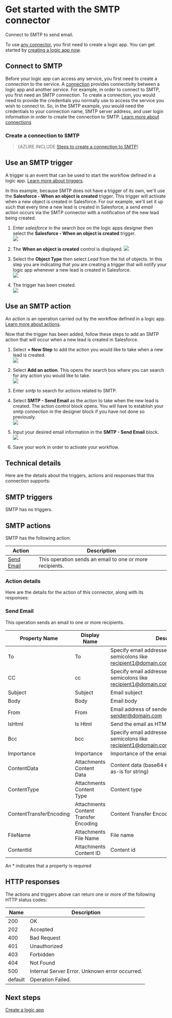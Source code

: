 <properties
pageTitle="SMTP | Microsoft Azure"
description="Create logic apps with Azure App service. Connect to SMTP to send email."
services="logic-apps"	
documentationCenter=".net,nodejs,java" 	
authors="msftman"	
manager="erikre"	
editor=""
tags="connectors" />

<tags
ms.service="app-service-logic"
ms.devlang="multiple"
ms.topic="article"
ms.tgt_pltfrm="na"
ms.workload="integration"
ms.date="07/15/2016"
ms.author="deonhe"/>

# Get started with the SMTP connector

Connect to SMTP to send email.

To use [any connector](./apis-list.md), you first need to create a logic app. You can get started by [creating a logic app now](../app-service-logic/app-service-logic-create-a-logic-app.md).

## Connect to SMTP

Before your logic app can access any service, you first need to create a *connection* to the service. A [connection](./connectors-overview.md) provides connectivity between a logic app and another service. For example, in order to connect to SMTP, you first need an SMTP *connection*. To create a connection, you would need to provide the credentials you normally use to access the service you wish to connect to. So, in the SMTP example, you would need the credentials to your connection name, SMTP server address, and user login information in order to create the connection to SMTP. [Learn more about connections]()  

### Create a connection to SMTP

>[AZURE.INCLUDE [Steps to create a connection to SMTP](../../includes/connectors-create-api-smtp.md)]

## Use an SMTP trigger

A trigger is an event that can be used to start the workflow defined in a logic app. [Learn more about triggers](../app-service-logic/app-service-logic-what-are-logic-apps.md#logic-app-concepts).

In this example, because SMTP does not have a trigger of its own, we'll use the **Salesforce - When an object is created** trigger. This trigger will activate when a new object is created in Salesforce. For our example, we'll set it up such that every time a new lead is created in Salesforce, a *send email* action occurs via the SMTP connector with a notification of the new lead being created.

1. Enter *salesforce* in the search box on the logic apps designer then select the **Salesforce - When an object is created** trigger.  
 ![](../../includes/media/connectors-create-api-salesforce/trigger-1.png)  

2. The **When an object is created** control is displayed.
 ![](../../includes/media/connectors-create-api-salesforce/trigger-2.png)  

3. Select the **Object Type** then select *Lead* from the list of objects. In this step you are indicating that you are creating a trigger that will notify your logic app whenever a new lead is created in Salesforce.  
 ![](../../includes/media/connectors-create-api-salesforce/trigger3.png)  

4. The trigger has been created.  
 ![](../../includes/media/connectors-create-api-salesforce/trigger-4.png)  

## Use an SMTP action

An action is an operation carried out by the workflow defined in a logic app. [Learn more about actions](../app-service-logic/app-service-logic-what-are-logic-apps.md#logic-app-concepts).

Now that the trigger has been added, follow these steps to add an SMTP action that will occur when a new lead is created in Salesforce.

1. Select **+ New Step** to add the action you would like to take when a new lead is created.  
 ![](../../includes/media/connectors-create-api-salesforce/trigger4.png)  

2. Select **Add an action**. This opens the search box where you can search for any action you would like to take.  
 ![](../../includes/media/connectors-create-api-smtp/using-smtp-action-2.png)  

3. Enter *smtp* to search for actions related to SMTP.  

4. Select **SMTP - Send Email** as the action to take when the new lead is created. The action control block opens. You will have to establish your smtp connection in the designer block if you have not done so previously.  
 ![](../../includes/media/connectors-create-api-smtp/smtp-2.png)    

5. Input your desired email information in the **SMTP - Send Email** block.  
 ![](../../includes/media/connectors-create-api-smtp/using-smtp-action-4.PNG)  

6. Save your work in order to activate your workflow.  

## Technical details

Here are the details about the triggers, actions and responses that this connection supports:

## SMTP triggers

SMTP has no triggers. 

## SMTP actions

SMTP has the following action:


|Action|Description|
|--- | ---|
|[Send Email](connectors-create-api-smtp.md#send-email)|This operation sends an email to one or more recipients.|

### Action details

Here are the details for the action of this connector, along with its responses:


### Send Email
This operation sends an email to one or more recipients. 


|Property Name| Display Name|Description|
| ---|---|---|
|To|To|Specify email addresses separated by semicolons like recipient1@domain.com;recipient2@domain.com|
|CC|cc|Specify email addresses separated by semicolons like recipient1@domain.com;recipient2@domain.com|
|Subject|Subject|Email subject|
|Body|Body|Email body|
|From|From|Email address of sender like sender@domain.com|
|IsHtml|Is Html|Send the email as HTML (true/false)|
|Bcc|bcc|Specify email addresses separated by semicolons like recipient1@domain.com;recipient2@domain.com|
|Importance|Importance|Importance of the email (High, Normal, or Low)|
|ContentData|Attachments Content Data|Content data (base64 encoded for streams and as-is for string)|
|ContentType|Attachments Content Type|Content type|
|ContentTransferEncoding|Attachments Content Transfer Encoding|Content Transfer Encoding (base64 or none)|
|FileName|Attachments File Name|File name|
|ContentId|Attachments Content ID|Content id|

An * indicates that a property is required


## HTTP responses

The actions and triggers above can return one or more of the following HTTP status codes: 

|Name|Description|
|---|---|
|200|OK|
|202|Accepted|
|400|Bad Request|
|401|Unauthorized|
|403|Forbidden|
|404|Not Found|
|500|Internal Server Error. Unknown error occurred.|
|default|Operation Failed.|

## Next steps
[Create a logic app](../app-service-logic/app-service-logic-create-a-logic-app.md)